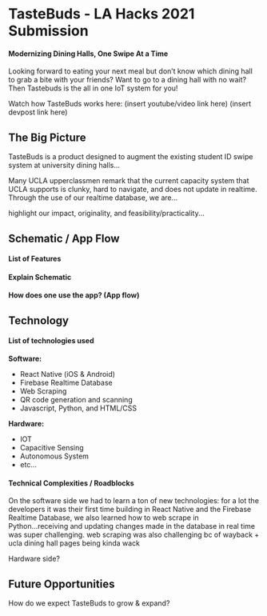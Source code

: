 # TasteBuds - LA Hacks 2021 Submission
#### Modernizing Dining Halls, One Swipe At a Time

Looking forward to eating your next meal but don’t know which dining hall to grab a bite with your friends? Want to go to a dining hall with no wait? Then Tastebuds is the all in one IoT system for you! 

Watch how TasteBuds works here: (insert youtube/video link here)
(insert devpost link here)
## The Big Picture
TasteBuds is a product designed to augment the existing student ID swipe system at university dining halls...

Many UCLA upperclassmen remark that the current capacity system that UCLA supports is clunky, hard to navigate, and does not update in realtime. Through the use of our realtime database, we are...

highlight our impact, originality, and feasibility/practicality...

## Schematic / App Flow

#### List of Features

#### Explain Schematic

#### How does one use the app? (App flow)

## Technology

#### List of technologies used

**Software:**
- React Native (iOS & Android)
- Firebase Realtime Database
- Web Scraping
- QR code generation and scanning
- Javascript, Python, and HTML/CSS

**Hardware:**
- IOT
- Capacitive Sensing
- Autonomous System
- etc...

#### Technical Complexities / Roadblocks

On the software side we had to learn a ton of new technologies: for a lot the developers it was their first time building in React Native and the Firebase Realtime Database, we also learned how to web scrape in Python...receiving and updating changes made in the database in real time was super challenging. web scraping was also challenging bc of wayback + ucla dining hall pages being kinda wack

Hardware side?

## Future Opportunities

How do we expect TasteBuds to grow & expand?